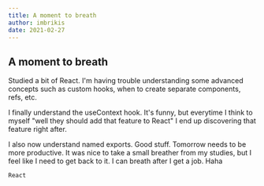 ```yaml
---
title: A moment to breath
author: imbrikis
date: 2021-02-27
---
```


## A moment to breath

Studied a bit of React. I'm having trouble understanding some advanced concepts such as custom hooks, when to create separate components, refs, etc.

I finally understand the useContext hook. It's funny, but everytime I think to myself "well they should add that feature to React" I end up discovering that feature right after.

I also now understand named exports. Good stuff. Tomorrow needs to be more productive. It was nice to take a small breather from my studies, but I feel like I need to get back to it. I can breath after I get a job. Haha

`React`
